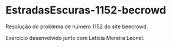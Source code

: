 # EstradasEscuras-1152-becrowd
Resolução do problema de número 1152 do site beecrowd.

Exercício desenvolvido junto com Letícia Moreira Leonel.
